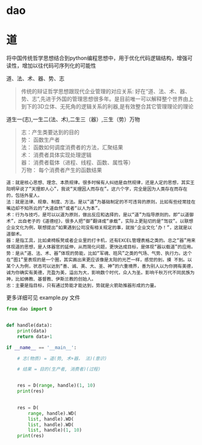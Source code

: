 # dao
# 道

将中国传统哲学思想结合到python编程思想中，用于优化代码逻辑结构，增强可读性，增加以往代码可序列化的可能性

道、法、术、器、势、志

>   传统的辩证哲学思想跟现代企业管理的对应关系: 好在“道、法、术、器、势、志”,先进于外国的管理思想很多年。是目前唯一可以解释整个世界由上到下的3D立体、无死角的逻辑关系的利器,是有效整合其它管理理论的理论

道生一(志),一生二(法、术),二生三（器）,三生（势）万物

>   志：产生类要达到的目的    
>   势： 函数生产者    
>   法： 函数如何调度消费者的方法，汇聚结果    
>   术： 消费者具体实现处理逻辑    
>   器： 消费者载体（进程、线程、函数、属性等）    
>   万物： 每个消费者产生的函数结果    

```
道：就是核心思想、理念、本质规律。很多时候有人纠结是自然规律，还是人定的思想，其实王阳明早说了“天理即人心”，我说“天理因人而存在”。这六个字，完全是因为人类存在而存在的，包括外星人。
法：就是法律、规章、制度、方法。是以“道”为基础制定的不可违背的原则，比如有些经常挂在嘴边却不知所云的“大道自然”或者“以人为本”。
术：行为与技巧，是可以以道为原则，做出反应和选择的，是以“道”为指导原则的。即“以道御术”，出自老子的《道德经》，很多人把“御”翻译成“承载”，实际上更贴切的是“驾驭”。以联想企业文化为例，联想提出“如果遇到公司没有相关规定的事，就按‘企业文化’办！”，这就是以道御术。
器：是指工具，比如桌椅板凳或者企业里的打卡机，还有EXCEL管理表格之类的。总之“器”用来体现道的思想，是人体器官的延伸，从而简化问题，更快达成目标，是体现“器以载道”的应用。
势：是从“道、法、术、器”体现的势能，比如“军魂、班风”之类的气场、气势、执行力。这个在“图1”里表现的是一个圈，其实画出来更应该像是太阳的光芒一样，感觉的到，摸 不到。以某个人为例，状态可以达到“善、诚、美、大、圣、神”的六重境界，善为别人以为你拥有美德，诚为你确实有美德，充盈为美，溢出为大，影响数个时代，众人为圣。影响千秋万代不同民族为神，比如佛教、基督教、伊斯兰教的创始人。
志：主要是指目标，只有通过势能才能达到，势就是火箭助推器形成的力量。
```


更多详细可见 example.py 文件

```python
from dao import D


def handle(data):
    print(data)
    return data+1

if __name__ == '__main__':

    # 志(物质) = 道(势, 术+器， 法)(意识)

    # 结果 = 目的(生产者, 消费者)(过程)


    res = D(range, handle)(1, 10)
    print(res)

    
    res = D(
        range, handle).WD(
        list, handle).WD(
        list, handle).WD(
        list, handle)(1, 10)
    print(res)
```